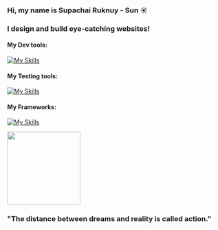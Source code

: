 ### Hi, my name is Supachai Ruknuy - Sun ☀️
### I design and build eye-catching websites!


####  My Dev tools:
[![My Skills](https://skillicons.dev/icons?i=figma,react,redux,nodejs,ts,js,css,bootstrap,tailwind,mongodb,mysql,firebase&perline=6 )](https://skillicons.dev)

####  My Testing tools:
[![My Skills](https://skillicons.dev/icons?i=cypress,jest )](https://skillicons.dev)

####  My Frameworks:
[![My Skills](https://skillicons.dev/icons?i=nextjs,remix,vite )](https://skillicons.dev)



<!--
**supachai2538/supachai2538** is a ✨ _special_ ✨ repository because its `README.md` (this file) appears on your GitHub profile.

Here are some ideas to get you started:

- 🔭 I’m currently working on ...
- 🌱 I’m currently learning ...
- 👯 I’m looking to collaborate on ...
- 🤔 I’m looking for help with ...
- 💬 Ask me about ...
- 📫 How to reach me: ...
- 😄 Pronouns: ...
- ⚡ Fun fact: ...
-->

<a href="https://github.com/anuraghazra/github-readme-stats">
  <img height=170 align="center" src="https://github-readme-stats.vercel.app/api?username=thesun7385&theme=transparent" />
</a>

### "The distance between dreams and reality is called action."
<!-- <a href="https://github.com/anuraghazra/convoychat">
  <img height=170 align="center" src="https://github-readme-stats.vercel.app/api/top-langs?username=thesun7385&layout=compact&langs_count=8&card_width=320&theme=transparent" />
</a>
 -->






